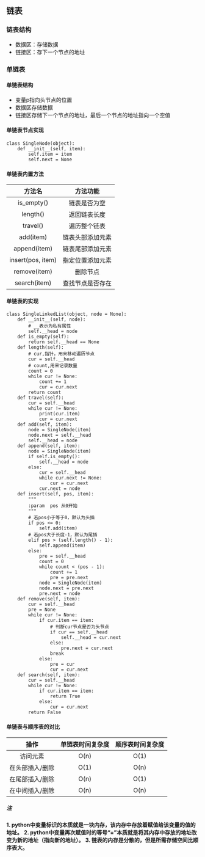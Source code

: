 ## 链表

### 链表结构

* 数据区：存储数据
* 链接区：存下一个节点的地址

### 单链表

#### 单链表结构

* 变量p指向头节点的位置
* 数据区存储数据
* 链接区存储下一个节点的地址，最后一个节点的地址指向一个空值

#### 单链表节点实现

```
class SingleNode(object):
    def __init__(self, item):
        self.item = item
        self.next = None
```

#### 单链表内置方法

|方法名|方法功能|
|:---:|:---:|
|is_empty()|链表是否为空|
|length()|返回链表长度|
|travel()|遍历整个链表|
|add(item)|链表头部添加元素|
|append(item)|链表尾部添加元素|
|insert(pos, item)|指定位置添加元素|
|remove(item)|删除节点|
|search(item)|查找节点是否存在|

#### 单链表的实现

```
class SingleLinkedList(object, node = None):
    def __init__(self, node):
        # __表示为私有属性
        self.__head = node
    def is_empty(self):
        return self.__head == None
    def length(self):
        # cur,指针，用来移动遍历节点
        cur = self.__head
        # count,用来记录数量
        count = 0
        while cur != None:
            count += 1
            cur = cur.next
        return count
    def travel(self):
        cur = self.__head
        while cur != None:
            print(cur.item)
            cur = cur.next
    def add(self, item):
        node = SingleNode(item)
        node.next = self.__head
        self.__head = node
    def append(self, item):
        node = SingleNode(item)
        if self.is_empty():
            self.__head = node
        else:
            cur = self.__head
            while cur.next != None:
                cur = cur.next
            cur.next = node
    def insert(self, pos, item):
        """
        :param  pos 从0开始
        """
        # 若pos小于等于0，默认为头插
        if pos <= 0:
            self.add(item)
        # 若pos大于长度-1，默认为尾插
        elif pos > (self.length() - 1):
            self.append(item)
        else:
            pre = self.__head
            count = 0
            while count < (pos - 1):
                count += 1
                pre = pre.next
            node = SingleNode(item)
            node.next = pre.next
            pre.next = node
    def remove(self, item):
        cur = self.__head
        pre = None
        while cur != None:
            if cur.item == item:
                # 判断cur节点是否为头节点
                if cur == self.__head
                    self.__head = cur.next
                else:
                    pre.next = cur.next
                break
            else:
                pre = cur
                cur = cur.next
    def search(self, item):
        cur = self.__head
        while cur != None:
            if cur.item == item:
                return True
            else:
                cur = cur.next
        return False
```

#### 单链表与顺序表的对比

|操作|单链表时间复杂度|顺序表时间复杂度|
|:---:|:---:|:---:|
|访问元素|O(n)|O(1)|
|在头部插入/删除|O(1)|O(n)|
|在尾部插入/删除|O(n)|O(1)|
|在中间插入/删除|O(n)|O(n)|

##### 注
**1. python中变量标识的本质就是一块内存，该内存中存放着赋值给该变量的值的地址。**
**2. python中变量再次赋值时的等号“=”本质就是将其内存中存放的地址改变为新的地址（指向新的地址）。**
**3. 链表的内存是分散的，但是所需存储空间比顺序表大。**
